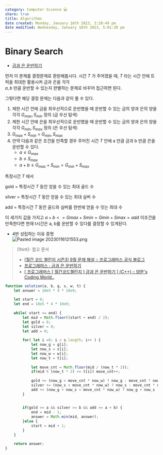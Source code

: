 ```yaml
---  
category: Computer Science 💻  
share: true  
title: Algorithms  
date created: Monday, January 16th 2023, 3:20:49 pm  
date modified: Wednesday, January 18th 2023, 5:01:30 pm  
---  
```

# Binary Search  
- [금과 은 운반하기](https://school.programmers.co.kr/learn/courses/30/lessons/86053#)  
  
먼저 이 문제를 결정문제로 환원해봅시다. 시간  $T$ 가 주어졌을 때,  $T$ 라는 시간 안에 트럭을 최대한 활용시켜 금과 은을 각각   
$a,  b$ 만큼 운반할 수 있는지 판별하는 문제로 바꾸어 접근하면 된다.  
  
그렇다면 해당 결정 문제는 다음과 같이 풀 수 있다.  
  
1. 제한 시간 안에 금을 최우선적으로 운반했을 때 운반할 수 있는 금의 양과 은의 양을 각각 $G_{max}, S_{min}$  정의 (금 우선 탐색)  
2. 제한 시간 안에 은을 최우선적으로 운반했을 때 운반할 수 있는 금의 양과 은의 양을 각각 $G_{min}, S_{max}$  정의 (은 우선 탐색)  
3. $G_{max} + S_{min}$   = $G_{min}, S_{max}$  
4. 만약 다음과 같은 조건을 만족할 경우 주어진 시간 $T$ 안에 a 만큼 금과 b 만큼 은을 운반할 수 있다.  
	- $a \leq G_{max}$  
	- $b \leq S_{max}$  
	- $a + b \leq G_{max} + S_{min} = G_{min} + S_{max}$  
  
특정시간 $T$ 에서   
  
   
  
gold = 특정시간 $T$ 동안 얻을 수 있는 최대 골드 수  
  
silver = 특정시간 $T$  동안 얻을 수 있는 최대 실버 수  
  
add = 특정시간 $T$  동안 골드와 실버를 한번에 얻을 수 잇는 최대 수  
  
   
  
이 세가지 값을 가지고 $a + b <= Gmax + Smin = Gmin + Smax = add$ 이조건을 만족한다면 현재 t시간은 a, b를 운반할 수 있다를 결정할 수 있게된다.  
  
  
  
  
- 4번 성립하는 이유 증명  
![Pasted image 20230116121553.png](../Attachments%20%F0%9F%94%97/Pasted%20image%2020230116121553.png)  
  
  
  
> [!hint]- 참고 문서   
> - [[월간 코드 챌린지 시즌3] 9월 문제 해설 :: 프로그래머스 공식 블로그](https://prgms.tistory.com/101)  
> - [프로그래머스 : 금과 은 운반하기](https://redbinalgorithm.tistory.com/696)  
> - [[ 프로그래머스 [ 월간코드챌린지 ] 금과 은 운반하기 ] (C++) :: 얍문's Coding World..](https://yabmoons.tistory.com/714)  
  
  
  
```js  
function solution(a, b, g, s, w, t) {  
    let answer = 10e5 * 4 * 10e9;  
      
    let start = 0;  
    let end = 10e5 * 4 * 10e9;  
      
    while( start <= end) {  
        let mid = Math.floor((start + end) / 2);  
        let gold = 0;  
        let silver = 0;  
        let add = 0;  
          
        for( let i =0; i < s.length; i++ ) {  
            let now_g = g[i];  
            let now_s = s[i];  
            let now_w = w[i];  
            let now_t = t[i];  
              
            let move_cnt = Math.floor(mid / (now_t * 2));  
            if(mid % (now_t * 2) >= t[i]) move_cnt++;  
  
            gold += (now_g < move_cnt * now_w) ? now_g : move_cnt * now_w;  
            silver += (now_s < move_cnt * now_w) ? now_s : move_cnt * now_w;  
            add += (now_g + now_s < move_cnt * now_w) ? now_g + now_s : move_cnt * now_w;  
        }  
          
          
        if(gold >= a && silver >= b && add >= a + b) {  
            end = mid - 1;  
            answer = Math.min(mid, answer);  
        }else {  
            start = mid + 1;  
        }  
    }  
      
    return answer;  
}  
```